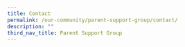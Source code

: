 ```yaml
---
title: Contact
permalink: /our-community/parent-support-group/contact/
description: ""
third_nav_title: Parent Support Group
---
```

